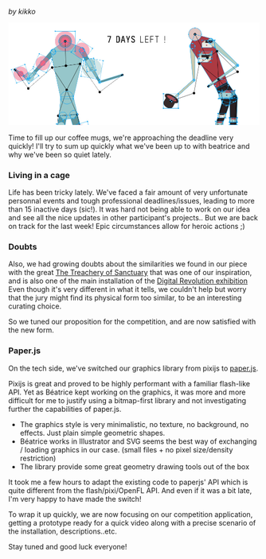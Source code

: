 _by kikko_

![image](../project_images/7_days_left.jpg)

Time to fill up our coffee mugs, we're approaching the deadline very quickly!
I'll try to sum up quickly what we've been up to with beatrice and why we've been so quiet lately.

### Living in a cage

Life has been tricky lately. We've faced a fair amount of very unfortunate personnal events and tough professional deadlines/issues, leading to more than 15 inactive days (sic!). It was hard not being able to work on our idea and see all the nice updates in other participant's projects..
But we are back on track for the last week! Epic circumstances allow for heroic actions ;)

### Doubts

Also, we had growing doubts about the similarities we found in our piece with the great [The Treachery of Sanctuary](http://milk.co/treachery) that was one of our inspiration, and is also one of the main installation of the [Digital Revolution exhibition](https://www.barbican.org.uk/bie/upcoming-digital-revolution)
Even though it's very different in what it tells, we couldn't help but worry that the jury might find its physical form too similar, to be an interesting curating choice.

So we tuned our proposition for the competition, and are now satisfied with the new form.

### Paper.js

On the tech side, we've switched our graphics library from pixijs to [paper.js](http://paperjs.org/).

Pixijs is great and proved to be highly performant with a familiar flash-like API. Yet as Béatrice kept working on the graphics, it was more and more difficult for me to justify using a bitmap-first library and not investigating further the capabilities of paper.js.
* The graphics style is very minimalistic, no texture, no background, no effects. Just plain simple geometric shapes.
* Béatrice works in Illustrator and SVG seems the best way of exchanging / loading graphics in our case. (small files + no pixel size/density restriction)
* The library provide some great geometry drawing tools out of the box

It took me a few hours to adapt the existing code to paperjs' API which is quite different from the flash/pixi/OpenFL API. And even if it was a bit late, I'm very happy to have made the switch!

To wrap it up quickly, we are now focusing on our competition application, getting a prototype ready for a quick video along with a precise scenario of the installation, descriptions..etc.

Stay tuned and good luck everyone!
